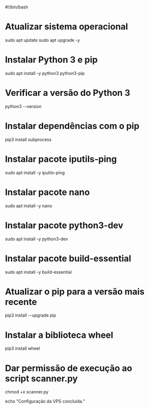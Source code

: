 #!/bin/bash

# Atualizar sistema operacional
sudo apt update
sudo apt upgrade -y

# Instalar Python 3 e pip
sudo apt install -y python3 python3-pip

# Verificar a versão do Python 3
python3 --version

# Instalar dependências com o pip
pip3 install subprocess

# Instalar pacote iputils-ping
sudo apt install -y iputils-ping

# Instalar pacote nano
sudo apt install -y nano

# Instalar pacote python3-dev
sudo apt install -y python3-dev

# Instalar pacote build-essential
sudo apt install -y build-essential

# Atualizar o pip para a versão mais recente
pip3 install --upgrade pip

# Instalar a biblioteca wheel
pip3 install wheel

# Dar permissão de execução ao script scanner.py
chmod +x scanner.py

echo "Configuração da VPS concluída."
